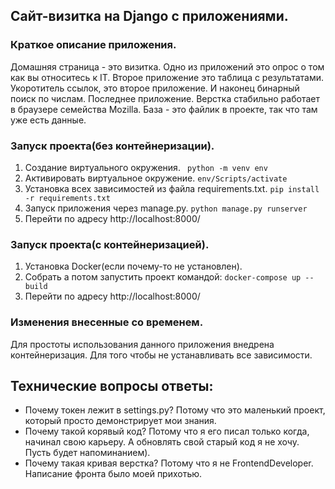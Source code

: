 ## Сайт-визитка на Django с приложениями.

### Краткое описание приложения.
Домашняя страница - это визитка. Одно из приложений 
это опрос о том как вы относитесь к IT. Второе приложение 
это таблица с результатами. Укоротитель ссылок, это второе приложение.
И наконец бинарный поиск по числам. Последнее приложение.
Верстка стабильно работает в браузере семейства Mozilla.
База - это файлик в проекте, так что там уже есть данные.

### Запуск проекта(без контейнеризации). 
1) Создание виртуального окружения. ``` python -m venv env```
2) Активировать виртуальное окружение. ```env/Scripts/activate```
3) Установка всех зависимостей из файла requirements.txt. ```pip install -r requirements.txt```
4) Запуск приложения через manage.py. ```python manage.py runserver```
5) Перейти по адресу http://localhost:8000/

### Запуск проекта(с контейнеризацией). 
1) Установка Docker(если почему-то не установлен).
2) Собрать а потом запустить проект командой: ```docker-compose up --build```
3) Перейти по адресу http://localhost:8000/

### Изменения внесенные со временем.
Для простоты использования данного приложения внедрена контейнеризация. 
Для того чтобы не устанавливать все зависимости.

## Технические вопросы ответы:
- Почему токен лежит в settings.py? Потому что это маленький проект, который просто
демонстрирует мои знания.
- Почему такой корявый код? Потому что я его писал только когда, начинал свою карьеру.
А обновлять свой старый код я не хочу. Пусть будет напоминанием).
- Почему такая кривая верстка? Потому что я не FrontendDeveloper. Написание фронта было 
моей прихотью.

